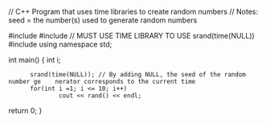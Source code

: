 // C++ Program that uses time libraries to create random numbers
// Notes: seed = the number(s) used to generate random numbers
   
   #include <iostream>
   #include <ctime> // MUST USE TIME LIBRARY TO USE srand(time(NULL))
   #include <cstdlib>
   using namespace std;
   
   int main()
  {
          int i;
  
          srand(time(NULL)); // By adding NULL, the seed of the random number ge    nerator corresponds to the current time
          for(int i =1; i <= 10; i++)
                  cout << rand() << endl;
  
  return 0;
  }
             
